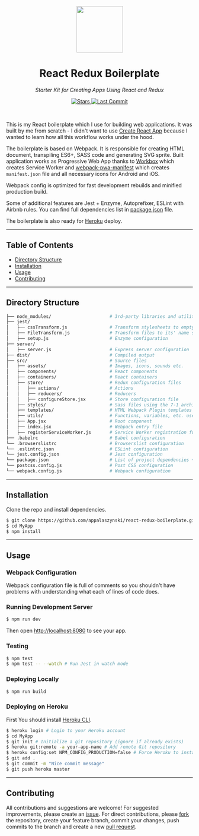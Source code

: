 <div align="center">
  <a href="https://github.com/appalaszynski/react-redux-boilerplate">
    <img src="https://user-images.githubusercontent.com/35331661/42527408-dd585196-8478-11e8-830a-2f1f20ce3005.png" height="125px">
  </a>
  <h1>React Redux Boilerplate</h1>
  <p>
    <em>Starter Kit for Creating Apps Using React and Redux</em>
  </p>
  <p>
    <a href="https://github.com/appalaszynski/react-redux-boilerplate/stargazers">
      <img src="https://img.shields.io/github/stars/appalaszynski/react-redux-boilerplate.svg" alt="Stars" /> 
    </a>
    <a href="https://github.com/appalaszynski/react-redux-boilerplate/commits/master">
      <img src="https://img.shields.io/github/last-commit/appalaszynski/react-redux-boilerplate.svg" alt="Last Commit" />
    </a>
  </p>
  <br>
</div>

This is my React boilerplate which I use for building web applications. It was built by me from scratch - I didn't want to use [Create React App](https://github.com/facebook/create-react-app) because I wanted to learn how all this workflow works under the hood.

The boilerplate is based on Webpack. It is responsible for creating HTML document, transpiling ES6+, SASS code and generating SVG sprite.
Built application works as Progressive Web App thanks to [Workbox](https://developers.google.com/web/tools/workbox/) which creates Service Worker and [webpack-pwa-manifest](https://github.com/arthurbergmz/webpack-pwa-manifest) which creates `manifest.json` file and all necessary icons for Android and iOS.

Webpack config is optimized for fast development rebuilds and minified production build.

Some of additional features are Jest + Enzyme, Autoprefixer, ESLint with Airbnb rules. You can find full dependencies list in [package.json](https://github.com/appalaszynski/react-redux-boilerplate/blob/master/package.json) file.

The boilerplate is also ready for [Heroku](https://www.heroku.com/) deploy.

---

## Table of Contents

* [Directory Structure](#directory-structure)
* [Installation](#installation)
* [Usage](#usage)
* [Contributing](#contributing)

---

## Directory Structure

```bash
├── node_modules/                      # 3rd-party libraries and utilities
├── jest/                        
│   ├── cssTransform.js                # Transform stylesheets to empty objects
│   ├── FileTransform.js               # Transform files to its' name string
│   ├── setup.js                       # Enzyme configuration
├── server/                        
│   ├── server.js                      # Express server configuration
├── dist/                              # Compiled output
├── src/                               # Source files
│   ├── assets/                        # Images, icons, sounds etc.
│   ├── components/                    # React components
│   ├── containers/                    # React containers
│   ├── store/                         # Redux configuration files
│   │   ├── actions/                   # Actions
│   │   ├── reducers/                  # Reducers
│   │   ├── configureStore.jsx         # Store configuration file
│   ├── styles/                        # Sass files using the 7-1 architecture pattern
│   ├── templates/                     # HTML Webpack Plugin templates
│   ├── utils/                         # Functions, variables, etc. used across many files
│   ├── App.jsx                        # Root component
│   ├── index.jsx                      # Webpack entry file
│   ├── registerServiceWorker.js       # Service Worker registration function
├── .babelrc                           # Babel configuration
└── .browserslistrc                    # Browserslist configuration
└── .eslintrc.json                     # ESLint configuration
└── jest.config.json                   # Jest configuration
└── package.json                       # List of project dependencies + NPM scripts
└── postcss.config.js                  # Post CSS configuration
└── webpack.config.js                  # Webpack configuration
```

---

## Installation

Clone the repo and install dependencies.

```bash
$ git clone https://github.com/appalaszynski/react-redux-boilerplate.git MyApp
$ cd MyApp
$ npm install                          
```
---

## Usage

### Webpack Configuration

Webpack configuration file is full of comments so you shouldn't have problems with understanding what each of lines of code does.

### Running Development Server

```bash
$ npm run dev                 
```

Then open [http://localhost:8080](http://localhost:8080) to see your app.

### Testing

```bash
$ npm test
$ npm test -- --watch # Run Jest in watch mode
```

### Deploying Locally

```bash
$ npm run build
```

### Deploying on Heroku

First You should install [Heroku CLI](https://devcenter.heroku.com/articles/heroku-cli).

```bash
$ heroku login # Login to your Heroku account
$ cd MyApp
$ git init # Initialize a git repository (ignore if already exists)
$ heroku git:remote -a your-app-name # Add remote Git repository
$ heroku config:set NPM_CONFIG_PRODUCTION=false # Force Heroku to install devDependencies
$ git add .
$ git commit -m "Nice commit message"
$ git push heroku master
```

---

## Contributing

All contributions and suggestions are welcome! For suggested improvements, please create an [issue](https://github.com/appalaszynski/react-redux-boilerplate/issues). For direct contributions, please [fork](https://github.com/appalaszynski/react-redux-boilerplate/fork) the repository, create your feature branch, commit your changes, push commits to the branch and create a new [pull request](https://github.com/appalaszynski/react-redux-boilerplate/pulls).
